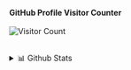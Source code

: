 <b>GitHub Profile Visitor Counter</b>
<br><br>
![Visitor Count](https://profile-counter.glitch.me/{Adithya}/count.svg)
<br><br>
<details>
<summary>📊 Github Stats</summary>
<p align="center"> <img src="https://github-readme-stats.vercel.app/api?username=mr-deadpool&show_icons=true&theme=gotham" alt="Adithya Shukla | Stats" />
</details>
